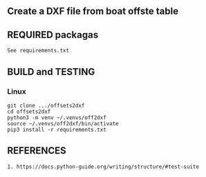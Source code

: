 ## Create a DXF file from boat offste table

## REQUIRED packagas

    See requirements.txt

## BUILD and TESTING

### Linux

    git clone .../offsets2dxf
    cd offsets2dxf
    python3 -m venv ~/.venvs/off2dxf
    source ~/.venvs/off2dxf/bin/activate
    pip3 install -r requirements.txt


## REFERENCES

    1. https://docs.python-guide.org/writing/structure/#test-suite
